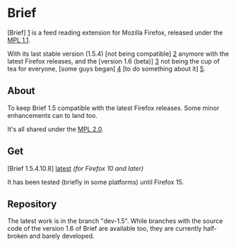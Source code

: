 Brief
=====

[Brief] [1] is a feed reading extension for Mozilla Firefox, released under the [MPL 1.1].

With its last stable version (1.5.4) [not being compatible] [2] anymore with the latest Firefox releases, and the [version 1.6 (beta)] [3] not being the cup of tea for everyone, [some guys began] [4] [to do something about it] [5].


About
-----

To keep Brief 1.5 compatible with the latest Firefox releases. Some minor enhancements can to land too.

It's all shared under the [MPL 2.0].


Get
---

[latest]: https://github.com/downloads/KerSp66zQAx/brief/Brief-1.5.4.10.8.xpi

[Brief 1.5.4.10.8] [latest] *(for Firefox 10 and later)*

It has been tested (briefly in some platforms) until Firefox 15.


Repository
----------

The latest work is in the branch "dev-1.5". While branches with the source code of the version 1.6 of Brief are available too, they are currently half-broken and barely developed.



[1]: https://addons.mozilla.org/firefox/addon/brief/
[2]: https://addons.mozilla.org/firefox/compatibility/reporter/brief@mozdev.org
[3]: http://brief.mozdev.org/drupal/node/912
[4]: http://brief.mozdev.org/drupal/node/1500
[5]: http://brief.mozdev.org/drupal/node/1775

[MPL 1.1]: http://www.mozilla.org/MPL/1.1/      "Mozilla Public License, version 1.1"
[MPL 2.0]: http://www.mozilla.org/MPL/2.0/      "Mozilla Public License, version 2.0"
